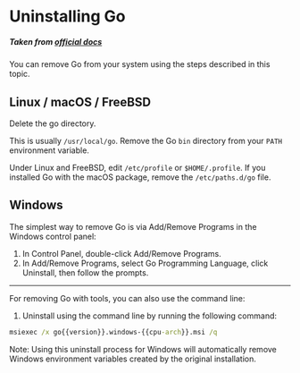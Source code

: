 # Uninstalling Go
##### Taken from [official docs](https://go.dev/doc/manage-install#uninstalling)

You can remove Go from your system using the steps described in this topic.

## Linux / macOS / FreeBSD

Delete the go directory.

This is usually `/usr/local/go`.
Remove the Go `bin` directory from your `PATH` environment variable.

Under Linux and FreeBSD, edit `/etc/profile` or `$HOME/.profile`.
If you installed Go with the macOS package, remove the `/etc/paths.d/go` file.

## Windows

The simplest way to remove Go is via Add/Remove Programs in the Windows control panel:

1. In Control Panel, double-click Add/Remove Programs.
2. In Add/Remove Programs, select Go Programming Language, click Uninstall, then 
   follow the prompts.

---

For removing Go with tools, you can also use the command line:

1. Uninstall using the command line by running the following command:
```cmd
msiexec /x go{{version}}.windows-{{cpu-arch}}.msi /q
```

Note: Using this uninstall process for Windows will automatically remove Windows 
environment variables created by the original installation.

